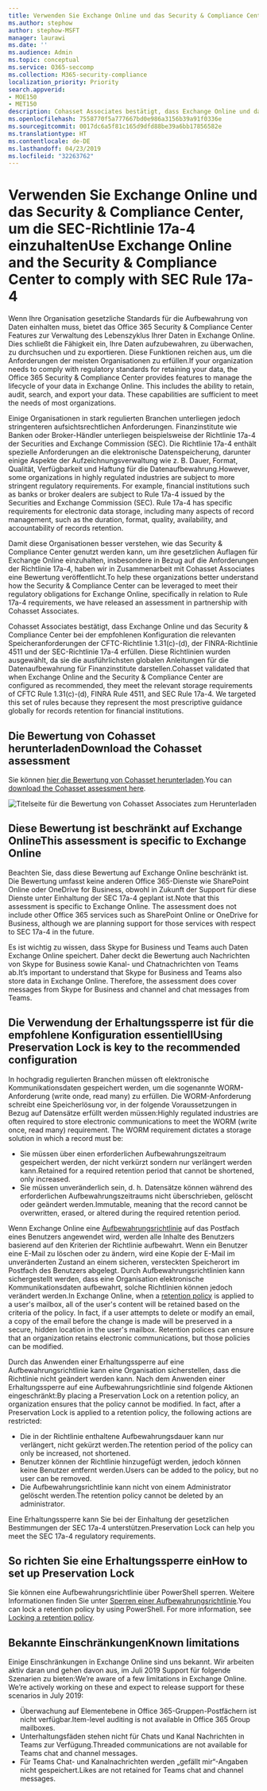 ```yaml
---
title: Verwenden Sie Exchange Online und das Security & Compliance Center, um die SEC-Richtlinie 17a-4 einzuhalten
ms.author: stephow
author: stephow-MSFT
manager: laurawi
ms.date: ''
ms.audience: Admin
ms.topic: conceptual
ms.service: O365-seccomp
ms.collection: M365-security-compliance
localization_priority: Priority
search.appverid:
- MOE150
- MET150
description: Cohasset Associates bestätigt, dass Exchange Online und das Security & Compliance Center bei der empfohlenen Konfiguration die relevanten Speicheranforderungen der CFTC-Richtlinie 1.31(c)-(d), der FINRA-Richtlinie 4511 und der SEC-Richtlinie 17a-4 erfüllen. Sie können die Bewertung herunterladen.
ms.openlocfilehash: 7558770f5a777667bd0e986a3156b39a91f0336e
ms.sourcegitcommit: 0017dc6a5f81c165d9dfd88be39a6bb17856582e
ms.translationtype: HT
ms.contentlocale: de-DE
ms.lasthandoff: 04/23/2019
ms.locfileid: "32263762"
---
```

# <a name="use-exchange-online-and-the-security--compliance-center-to-comply-with-sec-rule-17a-4"></a><span data-ttu-id="e6799-104">Verwenden Sie Exchange Online und das Security & Compliance Center, um die SEC-Richtlinie 17a-4 einzuhalten</span><span class="sxs-lookup"><span data-stu-id="e6799-104">Use Exchange Online and the Security & Compliance Center to comply with SEC Rule 17a-4</span></span>

<span data-ttu-id="e6799-p102">Wenn Ihre Organisation gesetzliche Standards für die Aufbewahrung von Daten einhalten muss, bietet das Office 365 Security & Compliance Center Features zur Verwaltung des Lebenszyklus Ihrer Daten in Exchange Online. Dies schließt die Fähigkeit ein, Ihre Daten aufzubewahren, zu überwachen, zu durchsuchen und zu exportieren. Diese Funktionen reichen aus, um die Anforderungen der meisten Organisationen zu erfüllen.</span><span class="sxs-lookup"><span data-stu-id="e6799-p102">If your organization needs to comply with regulatory standards for retaining your data, the Office 365 Security & Compliance Center provides features to manage the lifecycle of your data in Exchange Online. This includes the ability to retain, audit, search, and export your data. These capabilities are sufficient to meet the needs of most organizations.</span></span>

<span data-ttu-id="e6799-p103">Einige Organisationen in stark regulierten Branchen unterliegen jedoch stringenteren aufsichtsrechtlichen Anforderungen. Finanzinstitute wie Banken oder Broker-Händler unterliegen beispielsweise der Richtlinie 17a-4 der Securities and Exchange Commission (SEC). Die Richtlinie 17a-4 enthält spezielle Anforderungen an die elektronische Datenspeicherung, darunter einige Aspekte der Aufzeichnungsverwaltung wie z. B. Dauer, Format, Qualität, Verfügbarkeit und Haftung für die Datenaufbewahrung.</span><span class="sxs-lookup"><span data-stu-id="e6799-p103">However, some organizations in highly regulated industries are subject to more stringent regulatory requirements. For example, financial institutions such as banks or broker dealers are subject to Rule 17a-4 issued by the Securities and Exchange Commission (SEC). Rule 17a-4 has specific requirements for electronic data storage, including many aspects of record management, such as the duration, format, quality, availability, and accountability of records retention.</span></span>

<span data-ttu-id="e6799-111">Damit diese Organisationen besser verstehen, wie das Security & Compliance Center genutzt werden kann, um ihre gesetzlichen Auflagen für Exchange Online einzuhalten, insbesondere in Bezug auf die Anforderungen der Richtlinie 17a-4, haben wir in Zusammenarbeit mit Cohasset Associates eine Bewertung veröffentlicht.</span><span class="sxs-lookup"><span data-stu-id="e6799-111">To help these organizations better understand how the Security & Compliance Center can be leveraged to meet their regulatory obligations for Exchange Online, specifically in relation to Rule 17a-4 requirements, we have released an assessment in partnership with Cohasset Associates.</span></span>

<span data-ttu-id="e6799-p104">Cohasset Associates bestätigt, dass Exchange Online und das Security & Compliance Center bei der empfohlenen Konfiguration die relevanten Speicheranforderungen der CFTC-Richtlinie 1.31(c)-(d), der FINRA-Richtlinie 4511 und der SEC-Richtlinie 17a-4 erfüllen. Diese Richtlinien wurden ausgewählt, da sie die ausführlichsten globalen Anleitungen für die Datenaufbewahrung für Finanzinstitute darstellen.</span><span class="sxs-lookup"><span data-stu-id="e6799-p104">Cohasset validated that when Exchange Online and the Security & Compliance Center are configured as recommended, they meet the relevant storage requirements of CFTC Rule 1.31(c)-(d), FINRA Rule 4511, and SEC Rule 17a-4.  We targeted this set of rules because they represent the most prescriptive guidance globally for records retention for financial institutions.</span></span>

## <a name="download-the-cohasset-assessment"></a><span data-ttu-id="e6799-114">Die Bewertung von Cohasset herunterladen</span><span class="sxs-lookup"><span data-stu-id="e6799-114">Download the Cohasset assessment</span></span>

<span data-ttu-id="e6799-115">Sie können [hier die Bewertung von Cohasset herunterladen](https://servicetrust.microsoft.com/ViewPage/TrustDocuments?command=Download&downloadType=Document&downloadId=9fa8349d-a0c9-47d9-93ad-472aa0fa44ec&docTab=6d000410-c9e9-11e7-9a91-892aae8839ad_FAQ_and_White_Papers).</span><span class="sxs-lookup"><span data-stu-id="e6799-115">You can [download the Cohasset assessment here](https://servicetrust.microsoft.com/ViewPage/TrustDocuments?command=Download&downloadType=Document&downloadId=9fa8349d-a0c9-47d9-93ad-472aa0fa44ec&docTab=6d000410-c9e9-11e7-9a91-892aae8839ad_FAQ_and_White_Papers).</span></span>

![Titelseite für die Bewertung von Cohasset Associates zum Herunterladen](media/cohasset-associates-assessment.png)

## <a name="this-assessment-is-specific-to-exchange-online"></a><span data-ttu-id="e6799-117">Diese Bewertung ist beschränkt auf Exchange Online</span><span class="sxs-lookup"><span data-stu-id="e6799-117">This assessment is specific to Exchange Online</span></span>

<span data-ttu-id="e6799-p105">Beachten Sie, dass diese Bewertung auf Exchange Online beschränkt ist. Die Bewertung umfasst keine anderen Office 365-Dienste wie SharePoint Online oder OneDrive for Business, obwohl in Zukunft der Support für diese Dienste unter Einhaltung der SEC 17a-4 geplant ist.</span><span class="sxs-lookup"><span data-stu-id="e6799-p105">Note that this assessment is specific to Exchange Online. The assessment does not include other Office 365 services such as SharePoint Online or OneDrive for Business, although we are planning support for those services with respect to SEC 17a-4 in the future.</span></span>

<span data-ttu-id="e6799-p106">Es ist wichtig zu wissen, dass Skype for Business und Teams auch Daten Exchange Online speichert. Daher deckt die Bewertung auch Nachrichten von Skype for Business sowie Kanal- und Chatnachrichten von Teams ab.</span><span class="sxs-lookup"><span data-stu-id="e6799-p106">It’s important to understand that Skype for Business and Teams also store data in Exchange Online.  Therefore, the assessment does cover messages from Skype for Business and channel and chat messages from Teams.</span></span>

## <a name="using-preservation-lock-is-key-to-the-recommended-configuration"></a><span data-ttu-id="e6799-122">Die Verwendung der Erhaltungssperre ist für die empfohlene Konfiguration essentiell</span><span class="sxs-lookup"><span data-stu-id="e6799-122">Using Preservation Lock is key to the recommended configuration</span></span>

<span data-ttu-id="e6799-p107">In hochgradig regulierten Branchen müssen oft elektronische Kommunikationsdaten gespeichert werden, um die sogenannte WORM-Anforderung (write onde, read many) zu erfüllen. Die WORM-Anforderung schreibt eine Speicherlösung vor, in der folgende Voraussetzungen in Bezug auf Datensätze erfüllt werden müssen:</span><span class="sxs-lookup"><span data-stu-id="e6799-p107">Highly regulated industries are often required to store electronic communications to meet the WORM (write once, read many) requirement. The WORM requirement dictates a storage solution in which a record must be:</span></span>

- <span data-ttu-id="e6799-125">Sie müssen über einen erforderlichen Aufbewahrungszeitraum gespeichert werden, der nicht verkürzt sondern nur verlängert werden kann.</span><span class="sxs-lookup"><span data-stu-id="e6799-125">Retained for a required retention period that cannot be shortened, only increased.</span></span>
- <span data-ttu-id="e6799-126">Sie müssen unveränderlich sein, d. h. Datensätze können während des erforderlichen Aufbewahrungszeitraums nicht überschrieben, gelöscht oder geändert werden.</span><span class="sxs-lookup"><span data-stu-id="e6799-126">Immutable, meaning that the record cannot be overwritten, erased, or altered during the required retention period.</span></span>

<span data-ttu-id="e6799-p108">Wenn Exchange Online eine [Aufbewahrungsrichtlinie](retention-policies.md) auf das Postfach eines Benutzers angewendet wird, werden alle Inhalte des Benutzers basierend auf den Kriterien der Richtlinie aufbewahrt. Wenn ein Benutzer eine E-Mail zu löschen oder zu ändern, wird eine Kopie der E-Mail im unveränderten Zustand an einem sicheren, versteckten Speicherort im Postfach des Benutzers abgelegt. Durch Aufbewahrungsrichtlinien kann sichergestellt werden, dass eine Organisation elektronische Kommunikationsdaten aufbewahrt, solche Richtlinien können jedoch verändert werden.</span><span class="sxs-lookup"><span data-stu-id="e6799-p108">In Exchange Online, when a [retention policy](retention-policies.md) is applied to a user's mailbox, all of the user's content will be retained based on the criteria of the policy. In fact, if a user attempts to delete or modify an email, a copy of the email before the change is made will be preserved in a secure, hidden location in the user's mailbox. Retention polices can ensure that an organization retains electronic communications, but those policies can be modified.</span></span>

<span data-ttu-id="e6799-p109">Durch das Anwenden einer Erhaltungssperre auf eine Aufbewahrungsrichtlinie kann eine Organisation sicherstellen, dass die Richtlinie nicht geändert werden kann. Nach dem Anwenden einer Erhaltungssperre auf eine Aufbewahrungsrichtlinie sind folgende Aktionen eingeschränkt:</span><span class="sxs-lookup"><span data-stu-id="e6799-p109">By placing a Preservation Lock on a retention policy, an organization ensures that the policy cannot be modified. In fact, after a Preservation Lock is applied to a retention policy, the following actions are restricted:</span></span>

- <span data-ttu-id="e6799-132">Die in der Richtlinie enthaltene Aufbewahrungsdauer kann nur verlängert, nicht gekürzt werden.</span><span class="sxs-lookup"><span data-stu-id="e6799-132">The retention period of the policy can only be increased, not shortened.</span></span>
- <span data-ttu-id="e6799-133">Benutzer können der Richtlinie hinzugefügt werden, jedoch können keine Benutzer entfernt werden.</span><span class="sxs-lookup"><span data-stu-id="e6799-133">Users can be added to the policy, but no user can be removed.</span></span>
- <span data-ttu-id="e6799-134">Die Aufbewahrungsrichtlinie kann nicht von einem Administrator gelöscht werden.</span><span class="sxs-lookup"><span data-stu-id="e6799-134">The retention policy cannot be deleted by an administrator.</span></span>

<span data-ttu-id="e6799-135">Eine Erhaltungssperre kann Sie bei der Einhaltung der gesetzlichen Bestimmungen der SEC 17a-4 unterstützen.</span><span class="sxs-lookup"><span data-stu-id="e6799-135">Preservation Lock can help you meet the SEC 17a-4 regulatory requirements.</span></span>

## <a name="how-to-set-up-preservation-lock"></a><span data-ttu-id="e6799-136">So richten Sie eine Erhaltungssperre ein</span><span class="sxs-lookup"><span data-stu-id="e6799-136">How to set up Preservation Lock</span></span>

<span data-ttu-id="e6799-p110">Sie können eine Aufbewahrungsrichtlinie über PowerShell sperren. Weitere Informationen finden Sie unter [Sperren einer Aufbewahrungsrichtlinie](retention-policies.md#locking-a-retention-policy).</span><span class="sxs-lookup"><span data-stu-id="e6799-p110">You can lock a retention policy by using PowerShell. For more information, see [Locking a retention policy](retention-policies.md#locking-a-retention-policy).</span></span>

## <a name="known-limitations"></a><span data-ttu-id="e6799-139">Bekannte Einschränkungen</span><span class="sxs-lookup"><span data-stu-id="e6799-139">Known limitations</span></span>

<span data-ttu-id="e6799-p111">Einige Einschränkungen in Exchange Online sind uns bekannt. Wir arbeiten aktiv daran und gehen davon aus, im Juli 2019 Support für folgende Szenarien zu bieten:</span><span class="sxs-lookup"><span data-stu-id="e6799-p111">We’re aware of a few limitations in Exchange Online. We’re actively working on these and expect to release support for these scenarios in July 2019:</span></span>

- <span data-ttu-id="e6799-142">Überwachung auf Elementebene in Office 365-Gruppen-Postfächern ist nicht verfügbar.</span><span class="sxs-lookup"><span data-stu-id="e6799-142">Item-level auditing is not available in Office 365 Group mailboxes.</span></span>
- <span data-ttu-id="e6799-143">Unterhaltungsfäden stehen nicht für Chats und Kanal Nachrichten in Teams zur Verfügung.</span><span class="sxs-lookup"><span data-stu-id="e6799-143">Threaded communications are not available for Teams chat and channel messages.</span></span>
- <span data-ttu-id="e6799-144">Für Teams Chat- und Kanalnachrichten werden „gefällt mir“-Angaben nicht gespeichert.</span><span class="sxs-lookup"><span data-stu-id="e6799-144">Likes are not retained for Teams chat and channel messages.</span></span>
